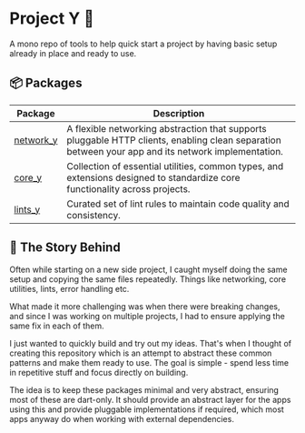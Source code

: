 # Project Y 🚀

A mono repo of tools to help quick start a project by having basic setup already in place and ready to use.

## 📦 Packages

| Package | Description |
|---------|-------------|
| [network_y](packages/network/README.md) | A flexible networking abstraction that supports pluggable HTTP clients, enabling clean separation between your app and its network implementation.
| [core_y](packages/core/README.md) | Collection of essential utilities, common types, and extensions designed to standardize core functionality across projects. |
| [lints_y](packages/lints/README.md) | Curated set of lint rules to maintain code quality and consistency. |

## 💭 The Story Behind

Often while starting on a new side project, I caught myself doing the same setup and copying the same files repeatedly. Things like networking, core utilities, lints, error handling etc. 

What made it more challenging was when there were breaking changes, and since I was working on multiple projects, I had to ensure applying the same fix in each of them.

I just wanted to quickly build and try out my ideas. That's when I thought of creating this repository which is an attempt to abstract these common patterns and make them ready to use. The goal is simple - spend less time in repetitive stuff and focus directly on building.

The idea is to keep these packages minimal and very abstract, ensuring most of these are dart-only. It should provide an abstract layer for the apps using this and provide pluggable implementations if required, which most apps anyway do when working with external dependencies.